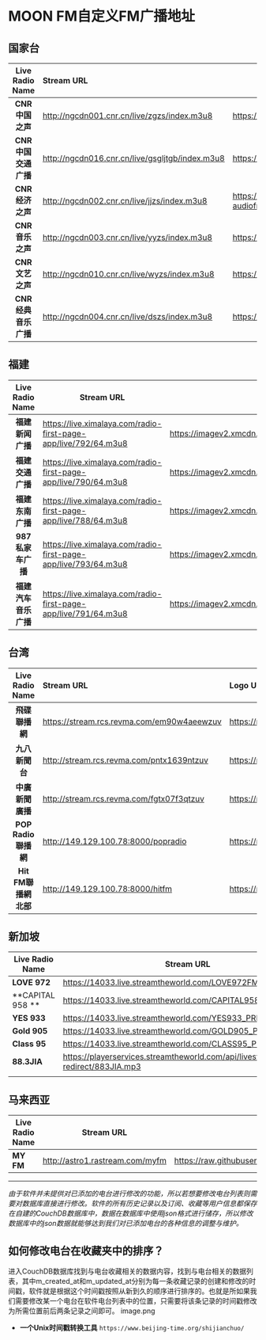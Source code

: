 # MOON FM自定义FM广播地址

## 国家台

|   Live Radio Name   | Stream URL                                      | Logo URL                                                     |
| :-----------------: | :---------------------------------------------- | ------------------------------------------------------------ |
|   **CNR中国之声**   | http://ngcdn001.cnr.cn/live/zgzs/index.m3u8     | https://imagev2.xmcdn.com/group78/M07/A6/A1/wKgO4F6EVv7gP1QhAABQuiUyuzo039.png |
| **CNR中国交通广播** | http://ngcdn016.cnr.cn/live/gsgljtgb/index.m3u8 | https://imagev2.xmcdn.com/group74/M04/86/8B/wKgO0l6BlyygF2BXAAAm8JF4qmg852.png |
|   **CNR经济之声**   | http://ngcdn002.cnr.cn/live/jjzs/index.m3u8     | https://imagev2.xmcdn.com/storages/59fe-audiofreehighqps/E6/45/CMCoOSEEaR40AABUhgCnNxgr.png |
|   **CNR音乐之声**   | http://ngcdn003.cnr.cn/live/yyzs/index.m3u8     | https://imagev2.xmcdn.com/group75/M05/86/A3/wKgO016BlE-AqvRZAABdRRKCB9s377.png |
|   **CNR文艺之声**   | http://ngcdn010.cnr.cn/live/wyzs/index.m3u8     | https://imagev2.xmcdn.com/group75/M0B/7D/4F/wKgO3V6BlrbCUkfqAAA-5HoILVY939.png |
| **CNR经典音乐广播** | http://ngcdn004.cnr.cn/live/dszs/index.m3u8     | https://imagev2.xmcdn.com/group75/M05/86/AC/wKgO016BlGLBUzE2AABFC_LAkBU928.png |



## 福建

|   Live Radio Name    | Stream URL                                                   | Logo URL                                                     |
| :------------------: | ------------------------------------------------------------ | ------------------------------------------------------------ |
|   **福建新闻广播**   | https://live.ximalaya.com/radio-first-page-app/live/792/64.m3u8 | https://imagev2.xmcdn.com/group74/M00/9E/F2/wKgO0l6DBYjBQdNbAAAp62AdX9Y281.png |
|   **福建交通广播**   | https://live.ximalaya.com/radio-first-page-app/live/790/64.m3u8 | https://imagev2.xmcdn.com/group77/M09/95/23/wKgO316DBWnCi4ZkAAAn46HSUzk920.png |
|   **福建东南广播**   | https://live.ximalaya.com/radio-first-page-app/live/788/64.m3u8 | https://imagev2.xmcdn.com/group77/M09/95/16/wKgO316DBU_ClZiXAAA7LI4QhcU438.png |
|  **987私家车广播**   | https://live.ximalaya.com/radio-first-page-app/live/793/64.m3u8 | https://imagev2.xmcdn.com/group76/M04/65/3C/wKgO1F6OzQyicL5IAADvSGmd-R4404.png |
| **福建汽车音乐广播** | https://live.ximalaya.com/radio-first-page-app/live/791/64.m3u8 | https://imagev2.xmcdn.com/group74/M00/9E/E9/wKgO0l6DBXWxvAaHAABItUTWYIk141.png |



## 台湾

|    Live Radio Name    | Stream URL                                 | Logo URL                                                     |
| :-------------------: | :----------------------------------------- | :----------------------------------------------------------- |
|    **飛碟聯播網**     | https://stream.rcs.revma.com/em90w4aeewzuv | https://raw.githubusercontent.com/lqz94902/ImageLibrary/main/img/UFO.jpg |
|    **九八新聞台**     | http://stream.rcs.revma.com/pntx1639ntzuv  | https://raw.githubusercontent.com/lqz94902/ImageLibrary/main/img/News98.jpg |
|   **中廣新聞廣播**    | http://stream.rcs.revma.com/fgtx07f3qtzuv  | https://raw.githubusercontent.com/lqz94902/ImageLibrary/main/img/BCCNews.png |
|  **POP Radio聯播網**  | http://149.129.100.78:8000/popradio        | https://raw.githubusercontent.com/lqz94902/ImageLibrary/main/img/POPRadio.jpg |
| **Hit FM聯播網 北部** | http://149.129.100.78:8000/hitfm           | https://raw.githubusercontent.com/lqz94902/ImageLibrary/main/img/hitFM.jpg |

## 新加坡

| Live Radio Name  | Stream URL                                                   | Logo URL                                                     |
| ---------------- | ------------------------------------------------------------ | ------------------------------------------------------------ |
| **LOVE 972**     | https://14033.live.streamtheworld.com/LOVE972FM_PREM.aac     | https://raw.githubusercontent.com/lqz94902/ImageLibrary/main/img/LOVE972.jpg |
| **CAPITAL 958 ** | https://14033.live.streamtheworld.com/CAPITAL958FM_PREM.aac  | https://raw.githubusercontent.com/lqz94902/ImageLibrary/main/img/Capital958FM.png |
| **YES 933**      | https://14033.live.streamtheworld.com/YES933_PREM.aac        | https://raw.githubusercontent.com/lqz94902/ImageLibrary/main/img/YES933.jpg |
| **Gold 905**     | https://14033.live.streamtheworld.com/GOLD905_PREM.aac       | https://raw.githubusercontent.com/lqz94902/ImageLibrary/main/img/GOLD905.jpg |
| **Class 95**     | https://14033.live.streamtheworld.com/CLASS95_PREM.aac       | https://raw.githubusercontent.com/lqz94902/ImageLibrary/main/img/CLASS95.jpg |
| **88.3JIA**      | https://playerservices.streamtheworld.com/api/livestream-redirect/883JIA.mp3 | https://raw.githubusercontent.com/lqz94902/ImageLibrary/main/img/883JIA.jpg |
|                  |                                                              |                                                              |

## 马来西亚
| Live Radio Name  | Stream URL                                                   | Logo URL                                                     |
| ---------------- | ------------------------------------------------------------ | ------------------------------------------------------------ |
| **MY FM**     | http://astro1.rastream.com/myfm     | https://raw.githubusercontent.com/lqz94902/ImageLibrary/main/img/MY%20FM.png |

***
*由于软件并未提供对已添加的电台进行修改的功能，所以若想要修改电台列表则需要对数据库直接进行修改。软件的所有历史记录以及订阅、收藏等用户信息都保存在自建的CouchDB数据库中，数据在数据库中使用json格式进行储存，所以修改数据库中的json数据就能够达到我们对已添加电台的各种信息的调整与维护。*
## 如何修改电台在收藏夹中的排序？
 进入CouchDB数据库找到与电台收藏相关的数据内容，找到与电台相关的数据列表，其中m_created_at和m_updated_at分别为每一条收藏记录的创建和修改的时间戳，软件就是根据这个时间戳按照从新到久的顺序进行排序的。也就是所如果我们需要修改某一个电台在软件电台列表中的位置，只需要将该条记录的时间戳修改为所需位置前后两条记录之间即可。
 image.png


- **一个Unix时间戳转换工具** ```https://www.beijing-time.org/shijianchuo/```
